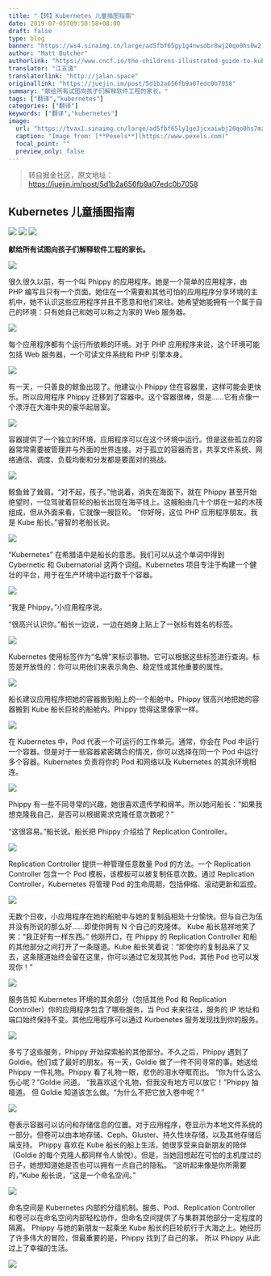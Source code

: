 ```yaml
---
title: "【转】Kubernetes 儿童插图指南"
date: 2019-07-05T09:50:58+08:00
draft: false
type: blog
banner: "https://ws4.sinaimg.cn/large/ad5fbf65gy1g4nwsdbr8wj20qo0hs0w2.jpg"
author: "Matt Butcher"
authorlink: "https://www.cncf.io/the-childrens-illustrated-guide-to-kubernetes/"
translator: "江五渣"
translatorlink: "http://jalan.space"
originallink: "https://juejin.im/post/5d1b2a656fb9a07edc0b7058"
summary: "献给所有试图向孩子们解释软件工程的家长。"
tags: ["翻译","kubernetes"]
categories: ["翻译"]
keywords: ["翻译","kubernetes"]
image:
  url: "https://tvax1.sinaimg.cn/large/ad5fbf65ly1ge3jcxaiwbj20qo0hs7mz.jpg"
  caption: "Image from: [**Pexels**](https://www.pexels.com)"
  focal_point: ""
  preview_only: false
---
```

>转自掘金社区，原文地址：https://juejin.im/post/5d1b2a656fb9a07edc0b7058

## Kubernetes 儿童插图指南

![](https://ws4.sinaimg.cn/large/ad5fbf65gy1g4nwsdbr8wj20qo0hs0w2.jpg)
![](https://tva2.sinaimg.cn/large/ad5fbf65gy1g4nwt5keovj210u0shmyc.jpg)
![](https://wx4.sinaimg.cn/large/ad5fbf65gy1g4nwteb85hj20qo0hsk5v.jpg)

__献给所有试图向孩子们解释软件工程的家长。__

![](https://tva2.sinaimg.cn/large/ad5fbf65gy1g4nwu2t40sj20qo0hswqv.jpg)

很久很久以前，有一个叫 Phippy 的应用程序。她是一个简单的应用程序，由 PHP 编写且只有一个页面。她住在一个需要和其他可怕的应用程序分享环境的主机中，她不认识这些应用程序并且不愿意和他们来往。她希望她能拥有一个属于自己的环境：只有她自己和她可以称之为家的 Web 服务器。

![](https://tva2.sinaimg.cn/large/ad5fbf65gy1g4nwutz6f2j20qo0hsq90.jpg)

每个应用程序都有个运行所依赖的环境。对于 PHP 应用程序来说，这个环境可能包括 Web 服务器，一个可读文件系统和 PHP 引擎本身。

![](https://wx2.sinaimg.cn/large/ad5fbf65gy1g4nwvduq0mj20qo0hsdu8.jpg)

有一天，一只善良的鲸鱼出现了。他建议小 Phippy 住在容器里，这样可能会更快乐。所以应用程序 Phippy 迁移到了容器中。这个容器很棒，但是……它有点像一个漂浮在大海中央的豪华起居室。

![](https://wx2.sinaimg.cn/large/ad5fbf65gy1g4nwwr0uk3j20qo0hs0zi.jpg)

容器提供了一个独立的环境，应用程序可以在这个环境中运行。但是这些孤立的容器常常需要被管理并与外面的世界连接。对于孤立的容器而言，共享文件系统、网络通信、调度、负载均衡和分发都是要面对的挑战。

![](https://wx4.sinaimg.cn/large/ad5fbf65gy1g4nwx3kj32j20qo0hswr7.jpg)

鲸鱼耸了耸肩。“对不起，孩子。”他说着，消失在海面下。就在 Phippy 甚至开始绝望时，一位驾驶着巨轮的船长出现在海平线上。这艘船由几十个绑在一起的木筏组成，但从外面来看，它就像一艘巨轮。
“你好呀，这位 PHP 应用程序朋友。我是 Kube 船长。”睿智的老船长说。

![](https://tva2.sinaimg.cn/large/ad5fbf65gy1g4nwxm9w44j20qo0hsn3b.jpg)

“Kubernetes” 在希腊语中是船长的意思。我们可以从这个单词中得到 Cybernetic 和 Gubernatorial 这两个词组。Kubernetes 项目专注于构建一个健壮的平台，用于在生产环境中运行数千个容器。

![](https://wx2.sinaimg.cn/large/ad5fbf65gy1g4nwxzqi7vj20qo0hsgxn.jpg)

“我是 Phippy。”小应用程序说。

“很高兴认识你。”船长一边说，一边在她身上贴上了一张标有姓名的标签。

![](https://tva2.sinaimg.cn/large/ad5fbf65gy1g4nwygks8xj20qo0hs0zy.jpg)

Kubernetes 使用标签作为“名牌”来标识事物。它可以根据这些标签进行查询。标签是开放性的：你可以用他们来表示角色、稳定性或其他重要的属性。

![](https://tva2.sinaimg.cn/large/ad5fbf65gy1g4nwyt7gtqj20qo0hsdso.jpg)

船长建议应用程序把她的容器搬到船上的一个船舱中。Phippy 很高兴地把她的容器搬到 Kube 船长巨轮的船舱内。Phippy 觉得这里像家一样。

![](https://tva2.sinaimg.cn/large/ad5fbf65gy1g4nwzc5uqej20qo0hswlp.jpg)

在 Kubernetes 中，Pod 代表一个可运行的工作单元。通常，你会在 Pod 中运行一个容器。但是对于一些容器紧密耦合的情况，你可以选择在同一个 Pod 中运行多个容器。Kubernetes 负责将你的 Pod 和网络以及 Kubernetes 的其余环境相连。

![](https://wx2.sinaimg.cn/large/ad5fbf65gy1g4nwztzwfsj20qo0hsqdi.jpg)

Phippy 有一些不同寻常的兴趣，她很喜欢遗传学和绵羊。所以她问船长：“如果我想克隆我自己，是否可以根据需求克隆任意次数呢？”

“这很容易。”船长说。船长把 Phippy 介绍给了 Replication Controller。

![](https://ws4.sinaimg.cn/large/ad5fbf65gy1g4nx08r8toj20qo0hsdnl.jpg)

Replication Controller 提供一种管理任意数量 Pod 的方法。一个 Replication Controller 包含一个 Pod 模板，该模板可以被复制任意次数。通过 Replication Controller，Kubernetes 将管理 Pod 的生命周期，包括伸缩、滚动更新和监控。

![](https://wx2.sinaimg.cn/large/ad5fbf65gy1g4nx0phj56j20qo0hsnb3.jpg)

无数个日夜，小应用程序在她的船舱中与她的复制品相处十分愉快。但与自己为伍并没有所说的那么好……即使你拥有 N 个自己的克隆体。
Kube 船长慈祥地笑了笑：“我正好有一样东西。”
他刚开口，在 Phippy 的 Replication Controller 和船的其他部分之间打开了一条隧道。Kube 船长笑着说：“即使你的复制品来了又去，这条隧道始终会留在这里，你可以通过它发现其他 Pod，其他 Pod 也可以发现你！”

![](https://ws2.sinaimg.cn/large/ad5fbf65gy1g4nx160hjkj20qo0hsjyp.jpg)

服务告知 Kubernetes 环境的其余部分（包括其他 Pod 和 Replication Controller）你的应用程序包含了哪些服务，当 Pod 来来往往，服务的 IP 地址和端口始终保持不变。其他应用程序可以通过 Kurbenetes 服务发现找到你的服务。

![](https://wx2.sinaimg.cn/large/ad5fbf65gy1g4nx1kbahcj20qo0hsk2e.jpg)

多亏了这些服务，Phippy 开始探索船的其他部分。不久之后，Phippy 遇到了 Goldie。他们成了最好的朋友。有一天，Goldie 做了一件不同寻常的事。她送给 Phippy 一件礼物。Phippy 看了礼物一眼，悲伤的泪水夺眶而出。
“你为什么这么伤心呢？”Goldie 问道。
“我喜欢这个礼物，但我没有地方可以放它！”Phippy 抽噎道。
但 Goldie 知道该怎么做。“为什么不把它放入卷中呢？”

![](https://ws4.sinaimg.cn/large/ad5fbf65gy1g4nx2ibi95j20qo0hsdnp.jpg)

卷表示容器可以访问和存储信息的位置。对于应用程序，卷显示为本地文件系统的一部分。但卷可以由本地存储、Ceph、Gluster、持久性块存储，以及其他存储后端支持。
Phippy 喜欢在 Kube 船长的船上生活，她很享受来自新朋友的陪伴（Goldie 的每个克隆人都同样令人愉悦）。但是，当她回想起在可怕的主机度过的日子，她想知道她是否也可以拥有一点自己的隐私。
“这听起来像是你所需要的，”Kube 船长说，“这是一个命名空间。”

![](https://ws2.sinaimg.cn/large/ad5fbf65gy1g4nx2nyz4uj20qo0hs10l.jpg)

命名空间是 Kubernetes 内部的分组机制。服务、Pod、Replication Controller 和卷可以在命名空间内部轻松协作，但命名空间提供了与集群其他部分一定程度的隔离。
Phippy 与她的新朋友一起乘坐 Kube 船长的巨轮航行于大海之上。她经历了许多伟大的冒险，但最重要的是，Phippy 找到了自己的家。
所以 Phippy 从此过上了幸福的生活。

![](https://ws2.sinaimg.cn/large/ad5fbf65gy1g4nx34vepkj21120shwek.jpg)